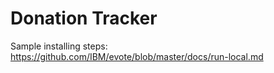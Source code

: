# Donation Tracker

Sample installing steps: https://github.com/IBM/evote/blob/master/docs/run-local.md